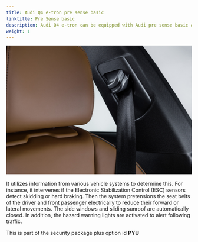 ```yaml
---
title: Audi Q4 e-tron pre sense basic
linktitle: Pre Sense basic
description: Audi Q4 e-tron can be equipped with Audi pre sense basic assist system. Audi Pre sense basic initiates preventive safety measures for occupants as soon as it recognizes a critical driving state.
weight: 1
---
```


![Audi pre sense basic](presensebasic.jpg "As soon as Audi pre sense basic recognizes a critical driving state, the system pretensions the seat belts of the driver and front passenger electrically." )

 It utilizes information from various vehicle systems to determine this. For instance, it intervenes if the Electronic Stabilization Control (ESC) sensors detect skidding or hard braking. Then the system pretensions the seat belts of the driver and front passenger electrically to reduce their forward or lateral movements. The side windows and sliding sunroof are automatically closed. In addition, the hazard warning lights are activated to alert following traffic.

This is part of the security package plus option id **PYU**